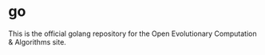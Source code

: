 # go
This is the official golang repository for the Open Evolutionary Computation &amp; Algorithms site.
